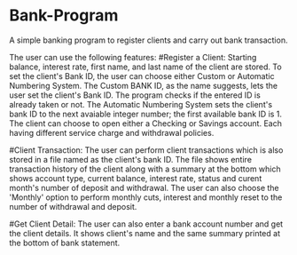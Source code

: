 # Bank-Program
A simple banking program to register clients and carry out bank transaction.

The user can use the following features:
#Register a Client: 
  Starting balance, interest rate, first name, and last name of the client are stored. To set the client's Bank ID, the user can choose either Custom or Automatic Numbering System. The Custom BANK ID, as the name suggests, lets the user set the client's Bank ID. The program checks if the entered ID is already taken or not. The Automatic Numbering System sets the client's bank ID to the next avaiable integer number; the first available bank ID is 1. The client can choose to open either a Checking or Savings account. Each having different service charge and withdrawal policies.
  
#Client Transaction:
  The user can perform client transactions which is also stored in a file named as the client's bank ID. The file shows entire transaction history of the client along with a summary at the bottom which shows account type, current balance, interest rate, status and curent month's number of deposit and withdrawal. The user can also choose the 'Monthly' option to perform monthly cuts, interest and monthly reset to the number of withdrawal and deposit.
  
#Get Client Detail:
  The user can also enter a bank account number and get the client details. It shows client's name and the same summary printed at the bottom of bank statement.
